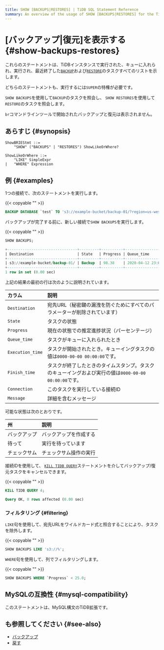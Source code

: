```yaml
---
title: SHOW [BACKUPS|RESTORES] | TiDB SQL Statement Reference
summary: An overview of the usage of SHOW [BACKUPS|RESTORES] for the TiDB database.
---
```


# [バックアップ|復元]を表示する {#show-backups-restores}

これらのステートメントは、TiDBインスタンスで実行された、キューに入れられ、実行され、最近終了した[`BACKUP`](/sql-statements/sql-statement-backup.md)および[`RESTORE`](/sql-statements/sql-statement-restore.md)のタスクすべてのリストを示します。

どちらのステートメントも、実行するには`SUPER`の特権が必要です。

`SHOW BACKUPS`を使用して`BACKUP`のタスクを照会し、 `SHOW RESTORES`を使用して`RESTORE`のタスクを照会します。

`br`コマンドラインツールで開始されたバックアップと復元は表示されません。

## あらすじ {#synopsis}

```ebnf+diagram
ShowBRIEStmt ::=
    "SHOW" ("BACKUPS" | "RESTORES") ShowLikeOrWhere?

ShowLikeOrWhere ::=
    "LIKE" SimpleExpr
|   "WHERE" Expression
```

## 例 {#examples}

1つの接続で、次のステートメントを実行します。

{{< copyable "" >}}

```sql
BACKUP DATABASE `test` TO 's3://example-bucket/backup-01/?region=us-west-1';
```

バックアップが完了する前に、新しい接続で`SHOW BACKUPS`を実行します。

{{< copyable "" >}}

```sql
SHOW BACKUPS;
```

```sql
+--------------------------------+---------+----------+---------------------+---------------------+-------------+------------+---------+
| Destination                    | State   | Progress | Queue_time          | Execution_time      | Finish_time | Connection | Message |
+--------------------------------+---------+----------+---------------------+---------------------+-------------+------------+---------+
| s3://example-bucket/backup-01/ | Backup  | 98.38    | 2020-04-12 23:09:03 | 2020-04-12 23:09:25 |        NULL |          4 | NULL    |
+--------------------------------+---------+----------+---------------------+---------------------+-------------+------------+---------+
1 row in set (0.00 sec)
```

上記の結果の最初の行は次のように説明されています。

| カラム              | 説明                                                            |
| :--------------- | :------------------------------------------------------------ |
| `Destination`    | 宛先URL（秘密鍵の漏洩を防ぐためにすべてのパラメーターが削除されています）                        |
| `State`          | タスクの状態                                                        |
| `Progress`       | 現在の状態での推定進捗状況（パーセンテージ）                                        |
| `Queue_time`     | タスクがキューに入れられたとき                                               |
| `Execution_time` | タスクが開始されたとき。キューイングタスクの値は`0000-00-00 00:00:00`です。              |
| `Finish_time`    | タスクが終了したときのタイムスタンプ。タスクのキューイングおよび実行の値は`0000-00-00 00:00:00`です。 |
| `Connection`     | このタスクを実行している接続ID                                              |
| `Message`        | 詳細を含むメッセージ                                                    |

可能な状態は次のとおりです。

| 州      | 説明          |
| :----- | :---------- |
| バックアップ | バックアップを作成する |
| 待って    | 実行を待っています   |
| チェックサム | チェックサム操作の実行 |

接続IDを使用して、 [`KILL TIDB QUERY`](/sql-statements/sql-statement-kill.md)ステートメントを介してバックアップ/復元タスクをキャンセルできます。

{{< copyable "" >}}

```sql
KILL TIDB QUERY 4;
```

```sql
Query OK, 0 rows affected (0.00 sec)
```

### フィルタリング {#filtering}

`LIKE`句を使用して、宛先URLをワイルドカード式と照合することにより、タスクを除外します。

{{< copyable "" >}}

```sql
SHOW BACKUPS LIKE 's3://%';
```

`WHERE`句を使用して、列でフィルタリングします。

{{< copyable "" >}}

```sql
SHOW BACKUPS WHERE `Progress` < 25.0;
```

## MySQLの互換性 {#mysql-compatibility}

このステートメントは、MySQL構文のTiDB拡張です。

## も参照してください {#see-also}

-   [バックアップ](/sql-statements/sql-statement-backup.md)
-   [戻す](/sql-statements/sql-statement-restore.md)

